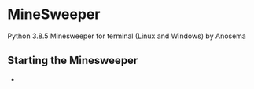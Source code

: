 # MineSweeper
Python 3.8.5 Minesweeper for terminal (Linux and Windows) by Anosema

## Starting the Minesweeper
- 